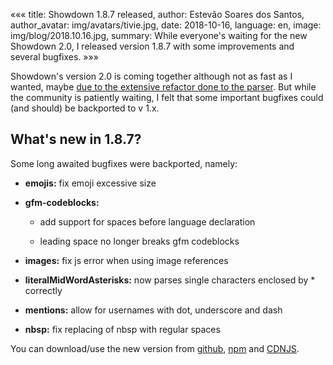 «««
title: Showdown 1.8.7 released,
author: Estevão Soares dos Santos,
author_avatar: img/avatars/tivie.jpg,
date: 2018-10-16,
language: en,
image: img/blog/2018.10.16.jpg,
summary: While everyone's waiting for the new Showdown 2.0, I released version 1.8.7 with some improvements and several bugfixes.
»»»

Showdown's version 2.0 is coming together although not as fast as I wanted, maybe 
[due to the extensive refactor done to the parser][rewriting-the-parser]. But while the community is patiently  waiting, 
I felt that some important bugfixes could (and should) be backported to v 1.x.


## What's new in 1.8.7?

Some long awaited bugfixes were backported, namely:


* **emojis:** fix emoji excessive size

* **gfm-codeblocks:**

    * add support for spaces before language declaration
    
    * leading space no longer breaks gfm codeblocks
    
* **images:** fix js error when using image references

* **literalMidWordAsterisks:** now parses single characters enclosed by * correctly

* **mentions:** allow for usernames with dot, underscore and dash

* **nbsp:** fix replacing of nbsp with regular spaces



You can download/use the new version from [github], [npm] and [CDNJS].


[rewriting-the-parser]: http://shwodownjs.com/#!/blog/rewriting-the-parser-challenge-or-opportunity
[npm]: https://www.npmjs.com/package/showdown
[github]: https://github.com/showdownjs/showdown
[CDNJS]: https://cdnjs.com/libraries/showdown
